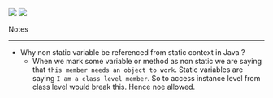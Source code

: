 ![](https://img.shields.io/static/v1?label=Author&message=Rohit+Chaudhari&color=339933&logo=Apache)
![](https://img.shields.io/static/v1?label=Java&message=8&color=27AE60&logo=Java)

Notes

----------------------------------------------------

- Why non static variable be referenced from static context in Java ?
    - When we mark some variable or method as non static we are saying that `this member needs an object to work`. Static variables are saying `I am a class level member`. So to access instance level from class level would break this. Hence noe allowed.
      

